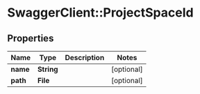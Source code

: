 # SwaggerClient::ProjectSpaceId

## Properties
Name | Type | Description | Notes
------------ | ------------- | ------------- | -------------
**name** | **String** |  | [optional] 
**path** | **File** |  | [optional] 


